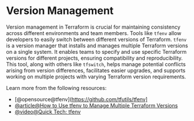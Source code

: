 # Version Management

Version management in Terraform is crucial for maintaining consistency across different environments and team members. Tools like `tfenv` allow developers to easily switch between different versions of Terraform. `tfenv` is a version manager that installs and manages multiple Terraform versions on a single system. It enables teams to specify and use specific Terraform versions for different projects, ensuring compatibility and reproducibility. This tool, along with others like `tfswitch`, helps manage potential conflicts arising from version differences, facilitates easier upgrades, and supports working on multiple projects with varying Terraform version requirements.

Learn more from the following resources:

- [@opensource@tfenv](https://github.com/tfutils/tfenv]
- [@article@How to Use tfenv to Manage Multiple Terraform Versions](https://spacelift.io/blog/tfenv)
- [@video@Quick Tech: tfenv](https://www.youtube.com/watch?v=Smk5PrRPQsU)